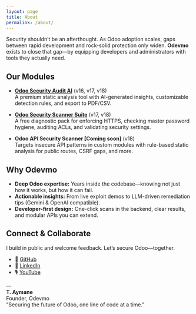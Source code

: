```yaml
---
layout: page
title: About
permalink: /about/
---
```


Security shouldn’t be an afterthought. As Odoo adoption scales, gaps between rapid development and rock-solid protection only widen. **Odevmo** exists to close that gap—by equipping developers and administrators with tools they actually need.

## Our Modules

- [**Odoo Security Audit AI**](https://apps.odoo.com/apps/modules/18.0/security_audit_ai) (v16, v17, v18)  
  A premium static analysis tool with AI-generated insights, customizable detection rules, and export to PDF/CSV.

- [**Odoo Security Scanner Suite**](https://apps.odoo.com/apps/modules/18.0/security_scanner_suite) (v17, v18)  
  A free diagnostic pack for enforcing HTTPS, checking master password hygiene, auditing ACLs, and validating security settings.

- **Odoo API Security Scanner [Coming soon]** (v18)  
  Targets insecure API patterns in custom modules with rule-based static analysis for public routes, CSRF gaps, and more.

## Why Odevmo

- **Deep Odoo expertise:** Years inside the codebase—knowing not just how it works, but how it can fail.  
- **Actionable insights:** From live exploit demos to LLM-driven remediation tips (Gemini & OpenAI compatible).  
- **Developer-first design:** One-click scans in the backend, clear results, and modular APIs you can extend.

## Connect & Collaborate

I build in public and welcome feedback. Let’s secure Odoo—together.

- 🔗 [GitHub](https://github.com/Odevmo)  
- 🧠 [LinkedIn](https://www.linkedin.com/company/odevmo/)  
- 🎙️ [YouTube](https://www.youtube.com/channel/UCSpAn9-OUqFUmBNu6NhfQzw)  

—  
**T. Aymane**  
Founder, Odevmo  
“Securing the future of Odoo, one line of code at a time.”  
